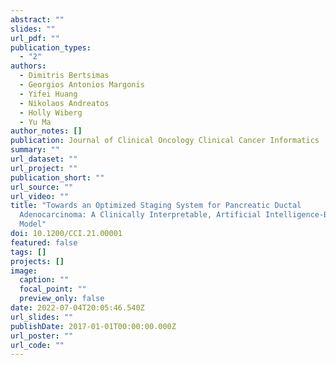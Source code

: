 ```yaml
---
abstract: ""
slides: ""
url_pdf: ""
publication_types:
  - "2"
authors:
  - Dimitris Bertsimas
  - Georgios Antonios Margonis
  - Yifei Huang
  - Nikolaos Andreatos
  - Holly Wiberg
  - Yu Ma
author_notes: []
publication: Journal of Clinical Oncology Clinical Cancer Informatics
summary: ""
url_dataset: ""
url_project: ""
publication_short: ""
url_source: ""
url_video: ""
title: "Towards an Optimized Staging System for Pancreatic Ductal
  Adenocarcinoma: A Clinically Interpretable, Artificial Intelligence-Based
  Model"
doi: 10.1200/CCI.21.00001
featured: false
tags: []
projects: []
image:
  caption: ""
  focal_point: ""
  preview_only: false
date: 2022-07-04T20:05:46.540Z
url_slides: ""
publishDate: 2017-01-01T00:00:00.000Z
url_poster: ""
url_code: ""
---
```

